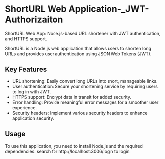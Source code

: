 # ShortURL Web Application-_JWT-Authorizaiton
ShortURL Web App: Node.js-based URL shortener with JWT authentication,  and HTTPS support.

ShortURL is a Node.js web application that allows users to shorten long URLs and provides user authentication using JSON Web Tokens (JWT). 

## Key Features

- URL shortening: Easily convert long URLs into short, manageable links.
- User authentication: Secure your shortening service by requiring users to log in with JWT.
- HTTPS support: Encrypt data in transit for added security.
- Error handling: Provide meaningful error messages for a smoother user experience.
- Security headers: Implement various security headers to enhance application security.

## Usage

To use this application, you need to install Node.js and the required dependencies.
search for http://localhost:3006/login to login 

